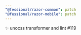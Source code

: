 ```yaml
---
"@fessional/razor-common": patch
"@fessional/razor-mobile": patch
---
```


✨ unocss transformer and lint #119
